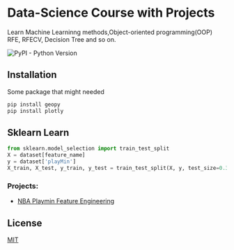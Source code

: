 # Data-Science Course with Projects

Learn Machine Learninng methods,Object-oriented programming(OOP) RFE, RFECV, Decision Tree and so on.

![PyPI - Python Version](https://img.shields.io/pypi/pyversions/numpy.svg)

## Installation

Some package that might needed

```bash
pip install geopy
pip install plotly
```

## Sklearn Learn

```python
from sklearn.model_selection import train_test_split
X = dataset[feature_name]
y = dataset['playMin']
X_train, X_test, y_train, y_test = train_test_split(X, y, test_size=0.33, random_state=42)
```

### Projects:  

- [NBA Playmin Feature Engineering](https://github.com/Johnnydaszhu/Data-Science/tree/master/ML_Project1)

## License
[MIT](https://choosealicense.com/licenses/mit/)
